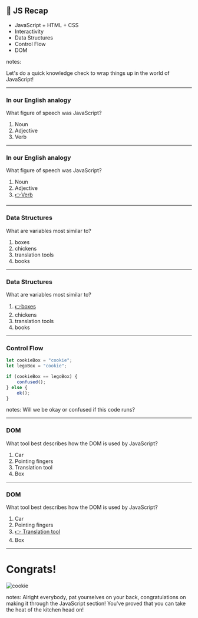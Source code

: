 ## 📍 JS Recap

- JavaScript + HTML + CSS
- Interactivity
- Data Structures
- Control Flow
- DOM

notes:

Let's do a quick knowledge check to wrap things up in the world of JavaScript!

---
### In our English analogy

What figure of speech was JavaScript?
1. Noun
2. Adjective
3. Verb

---
### In our English analogy

What figure of speech was JavaScript?
1. Noun
2. Adjective
3. [👉Verb]()

---
### Data Structures

What are variables most similar to?
1. boxes
2. chickens
3. translation tools
4. books

---
### Data Structures

What are variables most similar to?
1. [👉boxes]()
2. chickens
3. translation tools
4. books

---
### Control Flow

```js
let cookieBox = "cookie";
let legoBox = "cookie";

if (cookieBox == legoBox) {
	confused();	
} else {
	ok();
}
```

notes:
Will we be okay or confused if this code runs?

---
### DOM

What tool best describes how the DOM is used by JavaScript?

1. Car
2. Pointing fingers
3. Translation tool
4. Box

---
### DOM

What tool best describes how the DOM is used by JavaScript?

1. Car
2. Pointing fingers
3. [👉 Translation tool]()
4. Box
---

# Congrats!

![cookie](https://media.giphy.com/media/nAErqE3k2C3fy/giphy.gif)

notes:
Alright everybody, pat yourselves on your back, congratulations on making it through the JavaScript section! You've proved that you can take the heat of the kitchen head on! 